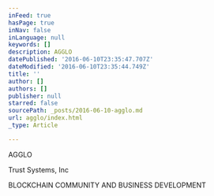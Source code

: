 ```yaml
---
inFeed: true
hasPage: true
inNav: false
inLanguage: null
keywords: []
description: AGGLO
datePublished: '2016-06-10T23:35:47.707Z'
dateModified: '2016-06-10T23:35:44.749Z'
title: ''
author: []
authors: []
publisher: null
starred: false
sourcePath: _posts/2016-06-10-agglo.md
url: agglo/index.html
_type: Article

---
```

AGGLO

Trust Systems, Inc

BLOCKCHAIN COMMUNITY AND BUSINESS DEVELOPMENT